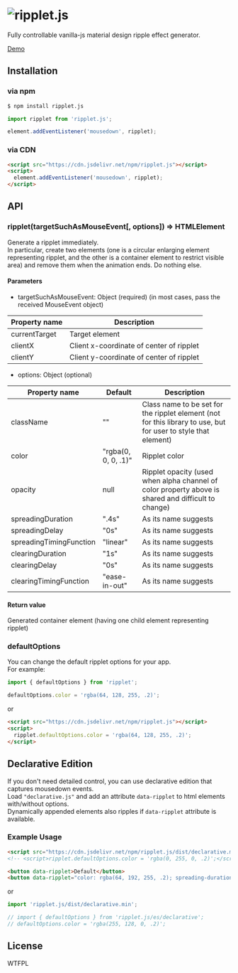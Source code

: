 # ![ripplet.js](https://luncheon.github.io/ripplet.js/logo.gif)

Fully controllable vanilla-js material design ripple effect generator.

[Demo](https://luncheon.github.io/ripplet.js/demo/)  


## Installation

### via npm

```bash
$ npm install ripplet.js
```

```javascript
import ripplet from 'ripplet.js';

element.addEventListener('mousedown', ripplet);
```

### via CDN

```html
<script src="https://cdn.jsdelivr.net/npm/ripplet.js"></script>
<script>
  element.addEventListener('mousedown', ripplet);
</script>
```


## API

### ripplet(targetSuchAsMouseEvent[, options]) => HTMLElement

Generate a ripplet immediately.  
In particular, create two elements (one is a circular enlarging element representing ripplet, and the other is a container element to restrict visible area) and remove them when the animation ends. Do nothing else.

#### Parameters

* targetSuchAsMouseEvent: Object (required) (in most cases, pass the received MouseEvent object)

| Property name           | Description                              |
| ----------------------- | ---------------------------------------- |
| currentTarget           | Target element                           |
| clientX                 | Client x-coordinate of center of ripplet |
| clientY                 | Client y-coordinate of center of ripplet |

* options: Object (optional)

| Property name           | Default             | Description           |
| ----------------------- | ------------------- | --------------------- |
| className               | ""                  | Class name to be set for the ripplet element (not for this library to use, but for user to style that element) |
| color                   | "rgba(0, 0, 0, .1)" | Ripplet color         |
| opacity                 | null                | Ripplet opacity (used when alpha channel of color property above is shared and difficult to change) |
| spreadingDuration       | ".4s"               | As its name suggests  |
| spreadingDelay          | "0s"                | As its name suggests  |
| spreadingTimingFunction | "linear"            | As its name suggests  |
| clearingDuration        | "1s"                | As its name suggests  |
| clearingDelay           | "0s"                | As its name suggests  |
| clearingTimingFunction  | "ease-in-out"       | As its name suggests  |

#### Return value

Generated container element (having one child element representing ripplet)


### defaultOptions

You can change the default ripplet options for your app.  
For example:

```javascript
import { defaultOptions } from 'ripplet';

defaultOptions.color = 'rgba(64, 128, 255, .2)';
```

or

```html
<script src="https://cdn.jsdelivr.net/npm/ripplet.js"></script>
<script>
  ripplet.defaultOptions.color = 'rgba(64, 128, 255, .2)';
</script>
```


## Declarative Edition

If you don't need detailed control, you can use declarative edition that captures mousedown events.  
Load `"declarative.js"` and add an attribute `data-ripplet` to html elements with/without options.  
Dynamically appended elements also ripples if `data-ripplet` attribute is available.

### Example Usage

```html
<script src="https://cdn.jsdelivr.net/npm/ripplet.js/dist/declarative.min.js"></script>
<!-- <script>ripplet.defaultOptions.color = 'rgba(0, 255, 0, .2)';</script> -->

<button data-ripplet>Default</button>
<button data-ripplet="color: rgba(64, 192, 255, .2); spreading-duration: 2s; clearing-delay: 1.8s;">Sky Blue Slow</button>
```

or

```javascript
import 'ripplet.js/dist/declarative.min';

// import { defaultOptions } from 'ripplet.js/es/declarative';
// defaultOptions.color = 'rgba(255, 128, 0, .2)';
```


## License

WTFPL
